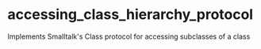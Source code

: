 accessing_class_hierarchy_protocol
==================================

Implements Smalltalk's Class protocol for accessing subclasses of a class